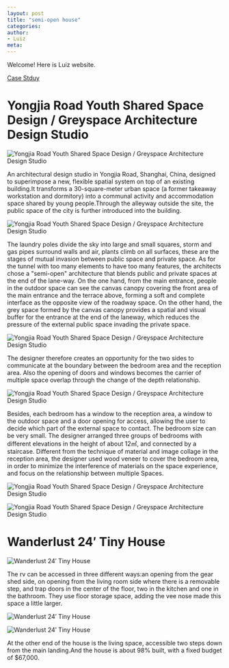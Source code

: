 ```yaml
---
layout: post
title: "semi-open house"
categories:
author:
- Luiz
meta:
---
```

Welcome! Here is Luiz website.

[Case Stduy][2a21c033]

  [2a21c033]: https://jfo2fjsdjf.github.io/lbo/semi-open/
  
# Yongjia Road Youth Shared Space Design / Greyspace Architecture Design Studio

![Yongjia Road Youth Shared Space Design / Greyspace Architecture Design Studio](https://images.adsttc.com/media/images/612d/472a/f91c/811f/3100/0311/slideshow/%E5%89%96%E8%BD%B4%E6%B5%8B%E5%9B%BE_%C2%A9%E7%81%B0%E7%A9%BA%E9%97%B4_Isometric_view_%C2%A9GreySpace.jpg?1630357078)

An architectural design studio in Yongjia Road, Shanghai, China, designed to superimpose a new, flexible spatial system on top of an existing building.It transforms a 30-square-meter urban space (a former takeaway workstation and dormitory) into a communal activity and accommodation space shared by young people.Through the alleyway outside the site, the public space of the city is further introduced into the building.

![Yongjia Road Youth Shared Space Design / Greyspace Architecture Design Studio](https://images.adsttc.com/media/images/612d/4b08/f91c/811f/3100/031f/slideshow/%E8%88%AA%E6%8B%8D%E7%85%A7%E7%89%87__Aerial_photos.jpg?1630358235)

The laundry poles divide the sky into large and small squares, storm and gas pipes surround walls and air, plants climb on all surfaces, these are the stages of mutual invasion between public space and private space. As for the tunnel with too many elements to have too many features, the architects chose a "semi-open" architecture that blends public and private spaces at the end of the lane-way. On the one hand, from the main entrance, people in the outdoor space can see the canvas canopy covering the front area of the main entrance and the terrace above, forming a soft and complete interface as the opposite view of the roadway space. On the other hand, the grey space formed by the canvas canopy provides a spatial and visual buffer for the entrance at the end of the laneway, which reduces the pressure of the external public space invading the private space.
 
![Yongjia Road Youth Shared Space Design / Greyspace Architecture Design Studio](https://images.adsttc.com/media/images/612d/44b8/f91c/811f/3100/0303/slideshow/%E4%BC%9A%E5%AE%A2%E5%8E%85_(2)_Scene_of_living_room(2)_%C2%A9Chen_Hao.jpg?1630356548)


The designer therefore creates an opportunity for the two sides to communicate at the boundary between the bedroom area and the reception area. Also the opening of doors and windows becomes the carrier of multiple space overlap through the change of the depth relationship.

![Yongjia Road Youth Shared Space Design / Greyspace Architecture Design Studio](https://images.adsttc.com/media/images/612d/467e/f91c/811e/f600/02a1/slideshow/%E5%85%A5%E5%8F%A3%E9%97%A8%E5%BB%8A_The_porch_%C2%A9Chen_Hao.jpg?1630357008)

Besides, each bedroom has a window to the reception area, a window to the outdoor space and a door opening for access, allowing the user to decide which part of the external space to contact. The bedroom size can be very small. The designer arranged three groups of bedrooms with different elevations in the height of about 12㎡, and connected by a staircase. Different from the technique of material and image collage in the reception area, the designer used wood veneer to cover the bedroom area, in order to minimize the interference of materials on the space experience, and focus on the relationship between multiple Spaces.

![Yongjia Road Youth Shared Space Design / Greyspace Architecture Design Studio](https://images.adsttc.com/media/images/612d/476d/f91c/811f/3100/0315/slideshow/%E4%B8%80%E5%B1%82%E5%B9%B3%E9%9D%A2First_floor_plane_%C2%A9%E7%81%B0%E7%A9%BA%E9%97%B4.jpg?1630357314)

![Yongjia Road Youth Shared Space Design / Greyspace Architecture Design Studio](https://images.adsttc.com/media/images/612d/4aeb/f91c/811e/f600/02ac/slideshow/%E4%BA%8C%E5%B1%82%E5%B9%B3%E9%9D%A2Two-layer_plane_%C2%A9%E7%81%B0%E7%A9%BA%E9%97%B4.jpg?1630358214)


# Wanderlust 24′ Tiny House

![Wanderlust 24′ Tiny House](https://rockymountaintinyhouses.com/wp-content/uploads/2017/12/DSC_5162.jpg)

The rv can be accessed in three different ways:an opening from the gear shed side, on opening from the living room side where there is a removable step, and trap doors in the center of the floor, two in the kitchen and one in the bathroom. They use floor storage space, adding the vee nose made this space a little larger.

![Wanderlust 24′ Tiny House](https://rockymountaintinyhouses.com/wp-content/uploads/2017/12/wanderlust1.jpg)

![Wanderlust 24′ Tiny House](https://rockymountaintinyhouses.com/wp-content/uploads/2017/12/wanderlust2.jpg)

At the other end of the house is the living space, accessible two steps down from the main landing.And the house is about 98% built, with a fixed budget of $67,000.






